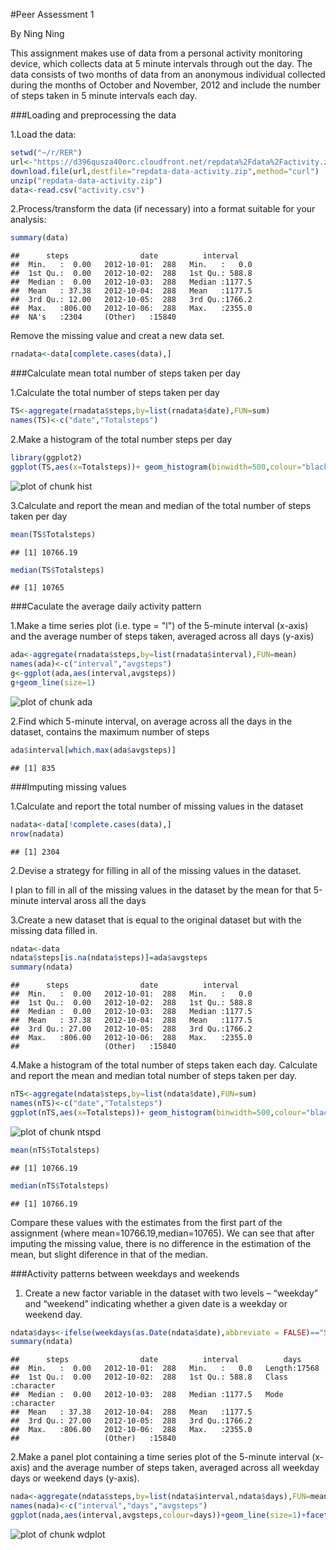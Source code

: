 
#Peer Assessment 1


By Ning Ning

This assignment makes use of data from a personal activity monitoring device, which collects data at 5 minute intervals through out the day. The data consists of two months of data from an anonymous individual collected during the months of October and November, 2012 and include the number of steps taken in 5 minute intervals each day.

###Loading and preprocessing the data

1.Load the data:


```r
setwd("~/r/RER")
url<-"https://d396qusza40orc.cloudfront.net/repdata%2Fdata%2Factivity.zip"
download.file(url,destfile="repdata-data-activity.zip",method="curl")
unzip("repdata-data-activity.zip")
data<-read.csv("activity.csv")
```

2.Process/transform the data (if necessary) into a format suitable for your analysis:


```r
summary(data)
```

```
##      steps                date          interval     
##  Min.   :  0.00   2012-10-01:  288   Min.   :   0.0  
##  1st Qu.:  0.00   2012-10-02:  288   1st Qu.: 588.8  
##  Median :  0.00   2012-10-03:  288   Median :1177.5  
##  Mean   : 37.38   2012-10-04:  288   Mean   :1177.5  
##  3rd Qu.: 12.00   2012-10-05:  288   3rd Qu.:1766.2  
##  Max.   :806.00   2012-10-06:  288   Max.   :2355.0  
##  NA's   :2304     (Other)   :15840
```

Remove the missing value and creat a new data set.


```r
rnadata<-data[complete.cases(data),]
```

###Calculate mean total number of steps taken per day

1.Calculate the total number of steps taken per day


```r
TS<-aggregate(rnadata$steps,by=list(rnadata$date),FUN=sum)
names(TS)<-c("date","Totalsteps")
```

2.Make a histogram of the total number steps per day


```r
library(ggplot2)
ggplot(TS,aes(x=Totalsteps))+ geom_histogram(binwidth=500,colour="black", fill="white")+labs(x="Total steps")
```

![plot of chunk hist](figure/hist-1.png) 

3.Calculate and report the mean and median of the total number of steps taken per day


```r
mean(TS$Totalsteps)
```

```
## [1] 10766.19
```

```r
median(TS$Totalsteps)
```

```
## [1] 10765
```

###Caculate the average daily activity pattern

1.Make a time series plot (i.e. type = "l") of the 5-minute interval (x-axis) and the average number of steps taken, averaged across all days (y-axis)


```r
ada<-aggregate(rnadata$steps,by=list(rnadata$interval),FUN=mean)
names(ada)<-c("interval","avgsteps")
g<-ggplot(ada,aes(interval,avgsteps))
g+geom_line(size=1)
```

![plot of chunk ada](figure/ada-1.png) 

2.Find which 5-minute interval, on average across all the days in the dataset, contains the maximum number of steps


```r
ada$interval[which.max(ada$avgsteps)]
```

```
## [1] 835
```

###Imputing missing values

1.Calculate and report the total number of missing values in the dataset


```r
nadata<-data[!complete.cases(data),]
nrow(nadata)
```

```
## [1] 2304
```

2.Devise a strategy for filling in all of the missing values in the dataset.

I plan to fill in all of the missing values in the dataset by the mean for that 5-minute interval aross all the days

3.Create a new dataset that is equal to the original dataset but with the missing data filled in.


```r
ndata<-data
ndata$steps[is.na(ndata$steps)]=ada$avgsteps
summary(ndata)
```

```
##      steps                date          interval     
##  Min.   :  0.00   2012-10-01:  288   Min.   :   0.0  
##  1st Qu.:  0.00   2012-10-02:  288   1st Qu.: 588.8  
##  Median :  0.00   2012-10-03:  288   Median :1177.5  
##  Mean   : 37.38   2012-10-04:  288   Mean   :1177.5  
##  3rd Qu.: 27.00   2012-10-05:  288   3rd Qu.:1766.2  
##  Max.   :806.00   2012-10-06:  288   Max.   :2355.0  
##                   (Other)   :15840
```

4.Make a histogram of the total number of steps taken each day. Calculate and report the mean and median total number of steps taken per day.


```r
nTS<-aggregate(ndata$steps,by=list(ndata$date),FUN=sum)
names(nTS)<-c("date","Totalsteps")
ggplot(nTS,aes(x=Totalsteps))+ geom_histogram(binwidth=500,colour="black", fill="white")+labs(x="Total steps")
```

![plot of chunk ntspd](figure/ntspd-1.png) 


```r
mean(nTS$Totalsteps)
```

```
## [1] 10766.19
```

```r
median(nTS$Totalsteps)
```

```
## [1] 10766.19
```

Compare these values with the estimates from the first part of the assignment (where mean=10766.19,median=10765). We can see that after imputing the missing value, there is no difference in the estimation of the mean, but slight diference in that of the median. 

###Activity patterns between weekdays and weekends

1. Create a new factor variable in the dataset with two levels – “weekday” and “weekend” indicating whether a given date is a weekday or weekend day.


```r
ndata$days<-ifelse(weekdays(as.Date(ndata$date),abbreviate = FALSE)=="Sunday"|weekdays(as.Date(ndata$date),abbreviate = FALSE)=="Saturday","weekend","weekday")
summary(ndata)
```

```
##      steps                date          interval          days          
##  Min.   :  0.00   2012-10-01:  288   Min.   :   0.0   Length:17568      
##  1st Qu.:  0.00   2012-10-02:  288   1st Qu.: 588.8   Class :character  
##  Median :  0.00   2012-10-03:  288   Median :1177.5   Mode  :character  
##  Mean   : 37.38   2012-10-04:  288   Mean   :1177.5                     
##  3rd Qu.: 27.00   2012-10-05:  288   3rd Qu.:1766.2                     
##  Max.   :806.00   2012-10-06:  288   Max.   :2355.0                     
##                   (Other)   :15840
```

2.Make a panel plot containing a time series plot of the 5-minute interval (x-axis) and the average number of steps taken, averaged across all weekday days or weekend days (y-axis).


```r
nada<-aggregate(ndata$steps,by=list(ndata$interval,ndata$days),FUN=mean)
names(nada)<-c("interval","days","avgsteps")
ggplot(nada,aes(interval,avgsteps,colour=days))+geom_line(size=1)+facet_grid(days~.)+theme(legend.position="none")
```

![plot of chunk wdplot](figure/wdplot-1.png) 
